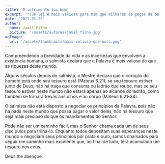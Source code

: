 ```yaml
---
title: 'O sofrimento foi bom'
excerpt: '"Tua lei é mais valiosa para mim que milhares de peças de ouro e de prata" (Salmo 119.72)'
date: '2021-01-29'
author:
  name: Jamil Filho
  picture: '/assets/autores/jamil_filho.jpg'
ogImage:
  url: '/assets/thumbnails/mais-valiosa-que-ouro.png'
---
```


Compreendendo a brevidade da vida e as incertezas que envolvem a existência humana, o salmista declara que a Palavra é mais valiosa do que as riquezas deste mundo.

Alguns séculos depois do salmista, o Mestre declara que o coração do homem está onde seu tesouro está (Mateus 6.21), se seu tesouro estiver junto de Deus, não há traça que consuma ou ladrão que roube, mas se seu tesouro estiver neste mundo não estará apenas ao alcance do ladrão, como também se tornará trevas aos olhos e ao corpo  (Mateus 6.21-34).

O salmista não está disposto a negociar os princípios da Palavra, pois não há nada neste mundo que possa pagar o valor deles, não há tesouro que seja mais precioso do que os mandamentos do Senhor.

Pode não ser um caminho fácil, mas o Senhor chama cada um de seus discípulos para trilha-lo. Enquanto todos depositam suas esperanças neste mundo e negociam seus princípios por prata e ouro, somos chamados para seguir um caminho mais excelente que, ao final de tudo, terá acumulado um tesouro nos céus.

Deus lhe abençoe.